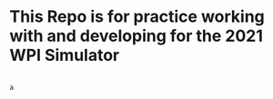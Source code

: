 # This Repo is for practice working with and developing for the 2021 WPI Simulator
																																																																																																																																																																																																																		a
